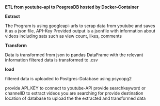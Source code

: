 **ETL from youtube-api to PosgresDB hosted by Docker-Container**

**Extract**

The Program is using googleapi-urls to scrap data from youtube and saves it as a json file, API-Key Provided
output is a jsonfile with information about videos including sats such as view count, likes, comments 

**Transform**

Data is transformed from json to pandas DataFrame with the relevant information filtered
data is transformed to .csv

**load**

filtered data is uploaded to Postgres-Database using psycopg2


provide API_KEY to connect to youtube-API
provide searchkeyword or channelID to extract videos you are searching for
provide destination location of database to upload the the extracted and transformed data


